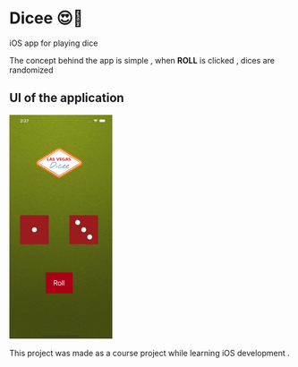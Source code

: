 # Dicee 😍🥶
iOS app for playing dice

The concept behind the app is simple , when **ROLL** is clicked , dices are randomized

## UI of the application
<img src="screenshots/one.jpg" alt="dice" height="400" />

<br />

This project was made as a course project while learning iOS development .
